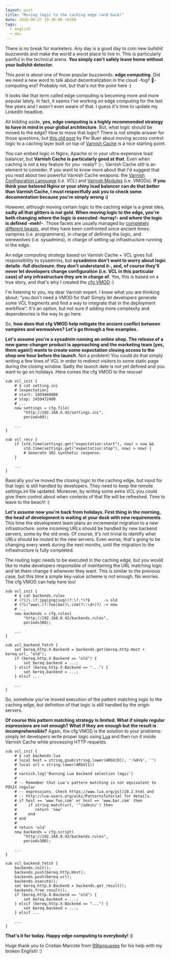 ```yaml
---
layout: post
title: "Moving logic to the caching edge (and back)"
date: 2018-06-27 19:30:00 +0200
tags:
  - english
  - dev
---
```


There is no break for marketers. Any day is a good day to coin new bullshit buzzwords and make the world a worst place to live in. This is particularly painful in the technical arena. **You simply can't safely leave home without your bullshit detector**.

This post is about one of those popular buzzwords: **edge computing**. Did we need a new word to talk about decentralization in the cloud -fog? 🤷- computing era? Probably not, but that's not the point here :)

It looks like that term called edge computing is becoming more and more popular lately. In fact, it seems I've working on edge computing for the last few years and I wasn't even aware of that. I guess it's time to update my LinkedIn headline.

All kidding aside, **yes, edge computing is a highly recommended strategy to have in mind in your global architecture**. But, what logic should be moved to the edge? How to move that logic? There is not simple answer for those questions, but [this old post](http://highscalability.com/blog/2012/9/12/using-varnish-for-paywalls-moving-logic-to-the-edge.html) by Per Buer about moving access control logic to a caching layer built on top of [Varnish Cache](https://varnish-cache.org) is a nice starting point.

<!--more-->

You can embed logic in Nginx, Apache or in your ultra-expensive load balancer, but **Varnish Cache is particularly good at that**. Even when caching is not a key feature for you -really? :)-, Varnish Cache still is an element to consider. If you want to know more about that I'd suggest that you read about two powerful Varnish Cache weapons: the [Varnish Configuration Language](https://book.varnish-software.com/4.0/chapters/VCL_Basics.html) (i.e. VCL) and [Varnish Modules](https://book.varnish-software.com/4.0/chapters/Appendix_D__VMOD_Development.html) (i.e. VMODs). **If you think your beloved Nginx or your shiny load balancer can do that better than Varnish Cache, I must respectfully ask you to check some documentation because you're simply wrong :)**

However, although moving certain logic to the caching edge is a great idea, **sadly all that glitters is not gold. When moving logic to the edge, you're both changing where the logic is executed -hurray!- and where the logic is defined -meh!-**. Those facets are usually managed by [completely different beasts](https://blog.codinghorror.com/vampires-programmers-versus-werewolves-sysadmins/), and they have been confronted since ancient times: vampires (i.e. programmers), in charge of defining the logic, and werewolves (i.e. sysadmins), in charge of setting up infrastructure running in the edge.

An edge computing strategy based on Varnish Cache + VCL gives full responsibility to sysadmins, but **sysadmins don't want to worry about logic details -full disclosure: they don't understand it-, and, of course they'll never let developers change configuration (i.e. VCL in this particular case) of any infrastructure they are in charge of**. Yes, this is based on a true story, and that's why I created the [cfg VMOD](https://github.com/carlosabalde/libvmod-cfg) :)

I'm listening to you, my dear Varnish expert. I know what you are thinking about: “you don't need a VMOD for that! Simply let developers generate some VCL fragments and find a way to integrate that in the deployment workflow”. It's an option, but not sure if adding more complexity and dependencies is the way to go here.

So, **how does that cfg VMOD help mitigate the ancient conflict between vampires and werewolves? Let's go through a few examples.**

**Let's assume you're a sysadmin running an online shop. The release of a new game-changer product is approaching and the marketing team (yes, them again!) wants to create some expectation closing access to the shop one hour before the launch**. Not a problem! You could do that simply writing a few lines of VCL in order to redirect visitors to some static page during the closing window. Sadly the launch date is not yet defined and you want to go on holidays. Here comes the cfg VMOD to the rescue!

    sub vcl_init {
        # $ cat setting.ini
        # [expectation]
        # start: 1459468800
        # stop: 1459472400
        # ...
        new settings = cfg.file(
            "http://192.168.0.42/settings.ini",
            period=60);

        ...
    }

    sub vcl_recv {
        if (std.time(settings.get("expectation:start"), now) < now &&
            std.time(settings.get("expectation:stop"), now) > now) {
            # Generate 302 synthetic response.
        }

        ...
    }

Basically you've moved the closing logic to the caching edge, but input for that logic is still handled by developers. They need to keep the remote settings.ini file updated. Moreover, by writing some extra VCL you could give them control about when contents of that file will be refreshed. Time to leave to the beach! :)

**Let's assume now you're back from holidays. First thing in the morning, the head of development is waiting at your desk with new requirements**. This time the development team plans an incremental migration to a new infrastructure: some incoming URLs should be handled by new backend servers, some by the old ones. Of course, it's not trivial to identify what URLs should be routed to the new servers. Even worse, that's going to be changing every week during the next months, until the migration to the infrastructure is fully completed.

The routing logic needs to be executed in the caching edge, but you would like to make developers responsible of maintaining the URL matching logic and let them change it whenever they want. This is similar to the previous case, but this time a simple key-value scheme is not enough. No worries. The cfg VMOD can help here too!

    sub vcl_init {
        # $ cat backends.rules
        # (?i)\.(?:jpg|png|svg)(?:\?.*)?$      -> old
        # (?i)^www\.(?:foo|bar)\.com(?::\d+)?/ -> new
        # ...
        new backends = cfg.rules(
            "http://192.168.0.42/backends.rules",
            period=300);

        ...
    }

    sub vcl_backend_fetch {
        set bereq.http.X-Backend = backends.get(bereq.http.Host + bereq.url, "old");
        if (bereq.http.X-Backend == "old") {
            set bereq.backend = ...;
        } elsif (bereq.http.X-Backend == "...") {
            set bereq.backend = ...;
        } elsif ...

        ...
    }

So, somehow you've moved execution of the pattern matching logic to the caching edge, but definition of that logic is still handled by the origin servers.

**Of course this pattern matching strategy is limited. What if simple regular expressions are not enough? What if they are enough but the result is incomprehensible?** Again, the cfg VMOD is the solution to your problems: simply let developers write proper logic using [Lua](https://www.lua.org) and then run it inside Varnish Cache while processing HTTP requests.

    sub vcl_init {
        # $ cat backends.lua
        # local host = string.gsub(string.lower(ARGV[0]), ':%d+$', '')
        # local url = string.lower(ARGV[1])
        # 
        # varnish.log('Running Lua backend selection logic')
        # 
        # -- Remember that Lua's pattern matching is not equivalent to POSIX regular
        # -- expressions. Check https://www.lua.org/pil/20.2.html and
        # -- http://lua-users.org/wiki/PatternsTutorial for details.
        # if host == 'www.foo.com' or host == 'www.bar.com' then
        #     if string.match(url, '^/admin/') then
        #        return 'new'
        #     end
        # end
        # 
        # return 'old'
        new backends = cfg.script(
            "http://192.168.0.42/backends.rules",
            period=300);

        ...
    }

    sub vcl_backend_fetch {
        backends.init();
        backends.push(bereq.http.Host);
        backends.push(bereq.url);
        backends.execute();
        set bereq.http.X-Backend = backends.get_result();
        backends.free_result();
        if (bereq.http.X-Backend == "old") {
            set bereq.backend = ...;
        } elsif (bereq.http.X-Backend == "...") {
            set bereq.backend = ...;
        } elsif ...

        ...
    }

**That's it for today. Happy edge computing to everybody! :)**

Huge thank you to Cristian Marcote from [99languages](https://99languages.es) for his help with my broken English! :)
